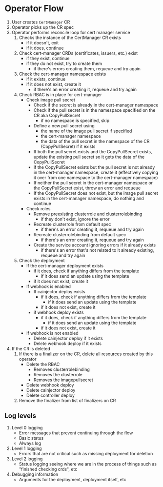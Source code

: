 # Operator Flow

1. User creates `CertManager` CR
1. Operator picks up the CR spec
1. Operator performs reconcile loop for cert manager service
    1. Checks the instance of the CertManager CR exists
        - if it doesn't, exit
        - if it does, continue
    1. Check cert-manager CRDs (certificates, issuers, etc.) exist
        - if they exist, continue
        - if they do not exist, try to create them
            - if there's errors creating them, requeue and try again
    1. Check the cert-manager namespace exists
        - if it exists, continue
        - if it does not exist, create it
            - if there's an error creating it, requeue and try again
    1. Check RBAC is in place for cert-manager
        - Check image pull secret
            - Check if the secret is already in the cert-manager namespace
            - Check if the pull secret is in the namespace specified on the CR aka CopyPullSecret
                - if no namespace is specified, skip
            - Define a new pull secret using
                - the name of the image pull secret if specified
                - the cert-manager namespace
                - the data of the pull secret in the namespace of the CR (CopyPullSecret) if it exists
            - If both the pull secret exists and the CopyPullSecret exists, update the existing pull secret so it gets the data of the CopyPullSecret
            - if the CopyPullSecret exists but the pull secret is not already in the cert-manager namespace, create it (effectively copying it over from one namespace to the cert-manager namespace)
            - If neither the pull secret in the cert-manager namespace or the CopyPullSecret exist, throw an error and requeue
            - If the CopyPullSecret does not exist, but the image pull secret exists in the cert-manager namespace, do nothing and continue
        - Check roles
            - Remove preexisting clusterrole and clusterrolebinding
                - if they don't exist, ignore the error
            - Recreate clusterrole from default spec
                - if there's an error creating it, requeue and try again
            - Recreate clusterrolebinding from default spec
                - if there's an error creating it, requeue and try again
            - Create the service account ignoring errors if it already exists
                - if there's an error that's not related to it already existing, requeue and try again
    1. Check the deployment
        - If the cert-manager deployment exists
            - if it does, check if anything differs from the template
                - if it does send an update using the template
            - if it does not exist, create it
        - If webhook is enabled
            - If cainjector deploy exists
                - if it does, check if anything differs from the template
                    - if it does send an update using the template
                - if it does not exist, create it
            - if webhook deploy exists
                - if it does, check if anything differs from the template
                    - if it does send an update using the template
                - if it does not exist, create it
        - If webhook is not enabled
            - Delete cainjector deploy if it exists
            - Delete webhook deploy if it exists
1. If the CR is deleted
    1. If there is a finalizer on the CR, delete all resources created by this operator
        - Delete the RBAC
            - Removes clusterrolebinding
            - Removes the clusterrole
            - Removes the imagepullsecret
        - Delete webhook deploy
        - Delete cainjector deploy
        - Delete controller deploy
    1. Remove the finalizer from list of finalizers on CR

## Log levels

1. Level 0 logging
    - Error messages that prevent continuing through the flow
    - Basic status
    - Always log
1. Level 1 logging
    - Errors that are not critical such as missing deployment for deletion
1. Level 2 logging
    - Status logging seeing where we are in the process of things such as "finished checking crds", etc
1. Debugging information
    - Arguments for the deployment, deployment itself, etc
